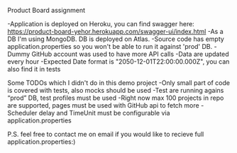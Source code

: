 Product Board assignment

-Application is deployed on Heroku, you can find swagger here: https://product-board-yehor.herokuapp.com/swagger-ui/index.html
-As a DB I'm using MongoDB. DB is deployed on Atlas. 
-Source code has empty application.properties so you won't be able to run it against 'prod' DB.
-Dummy GitHub account was used to have more API calls
-Data are updated every hour
-Expected Date format is "2050-12-01T22:00:00.000Z", you can also find it in tests


Some TODOs which I didn't do in this demo project
-Only small part of code is covered with tests, also mocks should be used
-Test are running agains “prod” DB, test profiles must be used 
-Right now max 100 projects in repo are supported, pages must be used with GitHub api to fetch more
-Scheduler delay and TimeUnit must be configurable via application.properties 

P.S. feel free to contact me on email if you would like to recieve full application.properties:)
